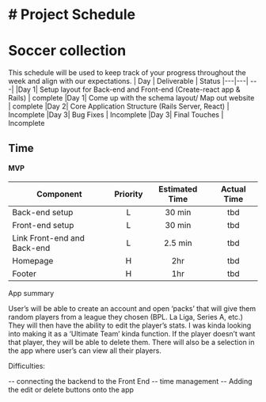 # # Project Schedule


# Soccer collection
This schedule will be used to keep track of your progress throughout the week and align with our expectations.
|  Day | Deliverable | Status
|---|---| ---|
|Day 1| Setup layout for Back-end and Front-end  (Create-react app & Rails) | complete
|Day 1| Come up with the schema layout/  Map out website | complete
|Day 2| Core Application Structure (Rails Server, React) | Incomplete
|Day 3| Bug Fixes | Incomplete
|Day 3| Final Touches | Incomplete
## Time

#### MVP
| Component | Priority | Estimated Time |  Actual Time |
| --- | :---: |  :---: | :---: |
| Back-end setup | L | 30 min | tbd |
| Front-end setup | L | 30 min | tbd |
| Link Front-end and Back-end | L | 2.5 min | tbd |
| Homepage | H | 2hr | tbd |
| Footer | H | 1hr | tbd |

App summary

User’s will be able to create an account and open ‘packs’ that will give them random players from a league they chosen (BPL. La Liga, Series A, etc.)
They will then have the ability to edit the player’s stats. I was kinda looking into making it as a ‘Ultimate Team’ kinda function. If the player doesn’t want that player, they will be able to delete them. There will also be a selection in the app where user’s can view all their players.

Difficulties:

-- connecting the backend to the Front End
-- time management
-- Adding the edit or delete buttons onto the app




